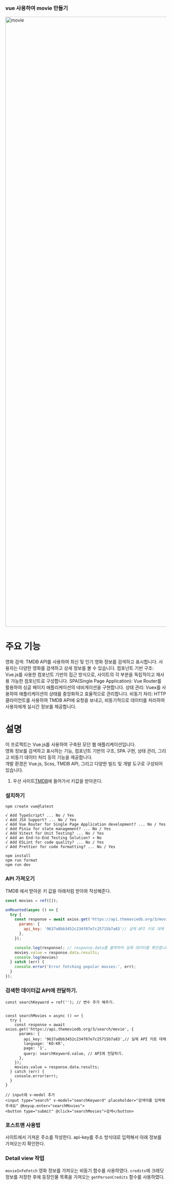 ### vue 사용하여 movie 만들기   

<img width="1903" alt="movie" src="https://github.com/hee031812/recycle-project/assets/144635622/15412a24-df67-4773-9803-71b38fa3edfb">

# 주요 기능
영화 검색: TMDB API를 사용하여 최신 및 인기 영화 정보를 검색하고 표시합니다. 사용자는 다양한 영화를 검색하고 상세 정보를 볼 수 있습니다.
컴포넌트 기반 구조: Vue.js를 사용한 컴포넌트 기반의 접근 방식으로, 사이트의 각 부분을 독립적이고 재사용 가능한 컴포넌트로 구성합니다.
SPA(Single Page Application): Vue Router를 활용하여 싱글 페이지 애플리케이션의 네비게이션을 구현합니다.
상태 관리: Vuex를 사용하여 애플리케이션의 상태를 중앙화하고 효율적으로 관리합니다.
비동기 처리: HTTP 클라이언트를 사용하여 TMDB API에 요청을 보내고, 비동기적으로 데이터를 처리하여 사용자에게 실시간 정보를 제공합니다.

# 설명
이 프로젝트는 Vue.js를 사용하여 구축된 모던 웹 애플리케이션입니다.    
영화 정보를 검색하고 표시하는 기능, 컴포넌트 기반의 구조, SPA 구현, 상태 관리, 그리고 비동기 데이터 처리 등의 기능을 제공합니다.   
개발 환경은 Vue.js, Scss, TMDB API, 그리고 다양한 빌드 및 개발 도구로 구성되어 있습니다.   



1. 우선 사이트[TMDB](https://www.themoviedb.org/?language=ko-KR)에 들어가서 키값을 받아온다.   

### 설치하기   
`npm create vue@latest`   
```bush   
√ Add TypeScript? ... No / Yes   
√ Add JSX Support? ... No / Yes   
√ Add Vue Router for Single Page Application development? ... No / Yes   
√ Add Pinia for state management? ... No / Yes   
√ Add Vitest for Unit Testing? ... No / Yes   
√ Add an End-to-End Testing Solution? » No   
√ Add ESLint for code quality? ... No / Yes   
√ Add Prettier for code formatting? ... No / Yes   
```   
`npm install`   
`npm run format`   
`npm run dev`   

### API 가져오기
TMDB 에서 받아온 키 값을 아래처럼 받아와 작성해준다.

```js
const movies = ref([]);

onMounted(async () => {
  try {
    const response = await axios.get('https://api.themoviedb.org/3/movie/popular?language=en-US&page=1', {
      params: {
        api_key: '9637a8bb3452c234f87e7c25715b7a83'// 실제 API 키로 대체
      },
    });

    console.log(response); // response.data를 출력하여 실제 데이터를 확인합니다.
    movies.value = response.data.results;
    console.log(movies)
  } catch (err) {
    console.error('Error fetching popular movies:', err);
  }
});
```

### 검색한 데이터값 API에 전달하기.
```JS
const searchKeyword = ref(''); // 변수 추가 해주기.


const searchMovies = async () => {
  try {
    const response = await axios.get('https://api.themoviedb.org/3/search/movie', {
      params: {
        api_key: '9637a8bb3452c234f87e7c25715b7a83',// 실제 API 키로 대체
        language: 'KO-KR',
        page: '1',
        query: searchKeyword.value, // API에 전달하기.
      },
    });
    movies.value = response.data.results;
  } catch (err) {
    console.error(err);
  }
}

// input에 v-model 추가
<input type="search" v-model="searchKeyword" placeholder="검색어를 입력해주세요" @keyup.enter="searchMovies">
<button type="submit" @click="searchMovies">검색</button>
```


### 포스트맨 사용법
사이트에서 가져온 주소를 작성한다.
api-key를 주소 방식대로 입력해서 아래 정보를 가져오는지 확인한다.

### Detail view 작업
`movieInfoFetch` 영화 정보를 가져오는 비동기 함수를 사용하였다. 
`credits`에 크레딧 정보를 저장한 후에 등장인물 목록을 가져오는 `getPersonCredits` 함수를 사용하였다.
